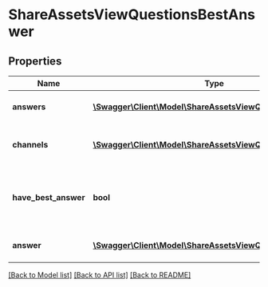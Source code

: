 # ShareAssetsViewQuestionsBestAnswer

## Properties
Name | Type | Description | Notes
------------ | ------------- | ------------- | -------------
**answers** | [**\Swagger\Client\Model\ShareAssetsViewQuestionsAnswers[]**](ShareAssetsViewQuestionsAnswers.md) | Array of question answers | [optional] 
**channels** | [**\Swagger\Client\Model\ShareAssetsViewQuestionsChannels**](ShareAssetsViewQuestionsChannels.md) | Return channel of question object | [optional] 
**have_best_answer** | **bool** | If question have best answer - true, otherwise - false | 
**answer** | [**\Swagger\Client\Model\ShareAssetsViewQuestionsAnswer**](ShareAssetsViewQuestionsAnswer.md) | Best answer object | 

[[Back to Model list]](../README.md#documentation-for-models) [[Back to API list]](../README.md#documentation-for-api-endpoints) [[Back to README]](../README.md)


